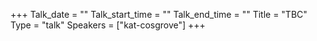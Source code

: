 +++
Talk_date = ""
Talk_start_time = ""
Talk_end_time = ""
Title = "TBC"
Type = "talk"
Speakers = ["kat-cosgrove"]
+++


